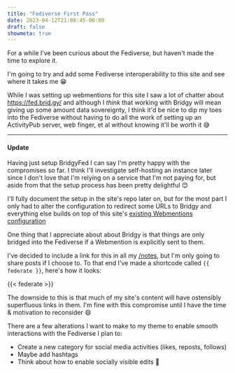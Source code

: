 ```yaml
---
title: "Fediverse First Pass"
date: 2023-04-12T21:08:45-06:00
draft: false
showmeta: true
---
```


For a while I've been curious about the Fediverse, but haven't made the time to explore it.

I'm going to try and add some Fediverse interoperability to this site and see where it takes me 😁

While I was setting up webmentions for this site I saw a lot of chatter about https://fed.brid.gy/ and although I *think* that working with Bridgy will mean giving up some amount data sovereignty, I think it'd be nice to dip my toes into the Fediverse without having to do all the work of setting up an ActivityPub server, web finger, et al without knowing it'll be worth it 😅

___

#### Update

Having just setup BridgyFed I can say I'm pretty happy with the compromises so far.  I think I'll investigate self-hosting an instance later since  I don't love that I'm relying on a service that I'm not paying for, but aside from that the setup process has been pretty delightful 😊

I'll fully document the setup in the site's repo later on, but for the most part I only had to alter the configuration to redirect some URLs to Bridgy and everything else builds on top of this site's [existing Webmentions configuration](https://gregmakes.xyz/posts/webmentionsfirstpass/)

One thing that I appreciate about about Bridgy is that things are only bridged into the Fediverse if a Webmention is explicitly sent to them.

I've decided to include a link for this in all my [/notes](notes), but I'm only going to share posts if I choose to. To that end I've made a shortcode called `{{ federate }}`, here's how it looks:

{{< federate >}}

The downside to this is that much of my site's content will have ostensibly superfluous links in them. I'm fine with this compromise until I have the time & motivation to reconsider 😄

There are a few alterations I want to make to my theme to enable smooth interactions with the Fediverse I plan to:
- Create a new category for social media activities (likes, reposts, follows)
- Maybe add hashtags
- Think about how to enable socially visible edits 🤔

